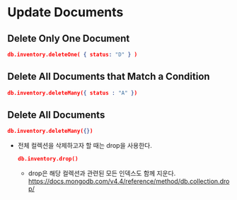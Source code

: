# Update Documents


## Delete Only One Document
```json
db.inventory.deleteOne( { status: "D" } )
```

## Delete All Documents that Match a Condition
```json
db.inventory.deleteMany({ status : "A" })
```

## Delete All Documents
```json
db.inventory.deleteMany({})
```
- 전체 컬렉션을 삭제하고자 할 때는 drop을 사용한다.
    ```json
    db.inventory.drop()
    ```
    - drop은 해당 컬렉션과 관련된 모든 인덱스도 함께 지운다.
    https://docs.mongodb.com/v4.4/reference/method/db.collection.drop/